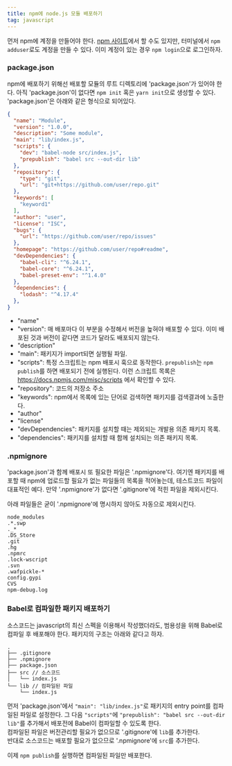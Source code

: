 ```yaml
---
title: npm에 node.js 모듈 배포하기
tag: javascript
---
```


먼저 npm에 계정을 만들어야 한다. [npm 사이트](https://www.npmjs.com/)에서 할 수도 있지만, 터미널에서 `npm adduser`로도 계정을 만들 수 있다. 이미 계정이 있는 경우 `npm login`으로 로그인하자.

### package.json

npm에 배포하기 위해선 배포할 모듈의 루트 디렉토리에 'package.json'가 있어야 한다. 아직 'package.json'이 없다면 `npm init` 혹은 `yarn init`으로 생성할 수 있다. 'package.json'은 아래와 같은 형식으로 되어있다.

```json
{
  "name": "Module",
  "version": "1.0.0",
  "description": "Some module",
  "main": "lib/index.js",
  "scripts": {
    "dev": "babel-node src/index.js",
    "prepublish": "babel src --out-dir lib"
  },
  "repository": {
    "type": "git",
    "url": "git+https://github.com/user/repo.git"
  },
  "keywords": [
    "keyword1"
  ],
  "author": "user",
  "license": "ISC",
  "bugs": {
    "url": "https://github.com/user/repo/issues"
  },
  "homepage": "https://github.com/user/repo#readme",
  "devDependencies": {
    "babel-cli": "^6.24.1",
    "babel-core": "^6.24.1",
    "babel-preset-env": "^1.4.0"
  },
  "dependencies": {
    "lodash": "^4.17.4"
  },
}
```

- "name"
- "version": 매 배포마다 이 부분을 수정해서 버전을 높혀야 배포할 수 있다. 이미 배포된 것과 버전이 같다면 코드가 달라도 배포되지 않는다.
- "description"
- "main": 패키지가 import되면 실행될 파일.
- "scripts": 특정 스크립트는 npm 배포시 훅으로 동작한다. `prepublish`는 `npm publish`를 하면 배포되기 전에 실행된다. 이런 스크립트 목록은 https://docs.npmjs.com/misc/scripts 에서 확인할 수 있다.
- "repository": 코드의 저장소 주소
- "keywords": npm에서 목록에 있는 단어로 검색하면 패키지를 검색결과에 노출한다.
- "author"
- "license"
- "devDependencies": 패키지를 설치할 때는 제외되는 개발용 의존 패키지 목록.
- "dependencies": 패키지를 설치할 때 함께 설치되는 의존 패키지 목록.

### .npmignore

'package.json'과 함께 배포시 또 필요한 파일은 '.npmignore'다. 여기엔 패키지를 배포할 때 npm에 업로드할 필요가 없는 파일들의 목록을 적어놓는데, 테스트코드 파일이 대표적인 예다. 만약 '.npmignore'가 없다면 '.gitignore'에 적힌 파일을 제외시킨다.

아래 파일들은 굳이 '.npmignore'에 명시하지 않아도 자동으로 제외시킨다.

```
node_modules
.*.swp
._*
.DS_Store
.git
.hg
.npmrc
.lock-wscript
.svn
.wafpickle-*
config.gypi
CVS
npm-debug.log
```

### Babel로 컴파일한 패키지 배포하기

소스코드는 javascript의 최신 스펙을 이용해서 작성했더라도, 범용성을 위해 Babel로 컴파일 후 배포해야 한다. 패키지의 구조는 아래와 같다고 하자.

```
.
├── .gitignore
├── .npmignore
├── package.json
├── src // 소스코드
│   └── index.js
└── lib // 컴파일된 파일
    └── index.js
```

먼저 'package.json'에서 `"main": "lib/index.js"`로 패키지의 entry point를 컴파일된 파일로 설정한다. 그 다음 `"scripts"`에 `"prepublish": "babel src --out-dir lib"`를 추가해서 배포전에 Babel이 컴파일할 수 있도록 한다.  
컴파일된 파일은 버전관리할 필요가 없으므로 '.gitignore'에 `lib`를 추가한다.  
반대로 소스코드는 배포할 필요가 없으므로 '.npmignore'에 `src`를 추가한다.

이제 `npm publish`를 실행하면 컴파일된 파일만 배포한다.
